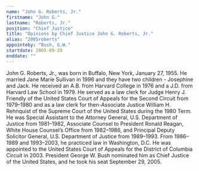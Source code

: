 ```yaml
---
name: "John G. Roberts, Jr."
firstname: "John G."
lastname: "Roberts, Jr."
position: "Chief Justice"
title: "Opinions by Chief Justice John G. Roberts, Jr."
alias: "2005roberts"
appointeby: "Bush, G.W."
startdate: 2005-09-29
enddate: ""
---
```

John G. Roberts, Jr., was born in Buffalo, New York, January 27, 1955. He married Jane Marie Sullivan in 1996 and they have two children - Josephine and Jack. He received an A.B. from Harvard College in 1976 and a J.D. from Harvard Law School in 1979. He served as a law clerk for Judge Henry J. Friendly of the United States Court of Appeals for the Second Circuit from 1979–1980 and as a law clerk for then-Associate Justice William H. Rehnquist of the Supreme Court of the United States during the 1980 Term. He was Special Assistant to the Attorney General, U.S. Department of Justice from 1981–1982, Associate Counsel to President Ronald Reagan, White House Counsel’s Office from 1982–1986, and Principal Deputy Solicitor General, U.S. Department of Justice from 1989–1993. From 1986–1989 and 1993–2003, he practiced law in Washington, D.C. He was appointed to the United States Court of Appeals for the District of Columbia Circuit in 2003. President George W. Bush nominated him as Chief Justice of the United States, and he took his seat September 29, 2005.
